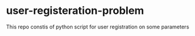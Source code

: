 # user-registeration-problem
This repo constis of python script for user registration on some parameters
